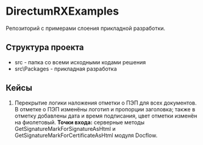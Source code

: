 ﻿# DirectumRXExamples

Репозиторий с примерами слоения прикладной разработки.

## Структура проекта

* src - папка со всеми исходными кодами решения
* src\Packages - прикладная разработка

## Кейсы

1. Перекрытие логики наложения отметки о ПЭП для всех документов. В отметке о ПЭП изменёны логотип и пропорции заголовка; также в отметку добавлены дата и время подписания, цвет отметки изменён на фиолетовый. **Точки входа:** серверные методы GetSignatureMarkForSignatureAsHtml и GetSignatureMarkForCertificateAsHtml модуля Docflow.